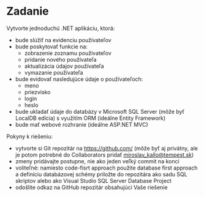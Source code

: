 # Zadanie

Vytvorte jednoduchú .NET aplikáciu, ktorá:
* bude slúžiť na evidenciu používateľov
* bude poskytovať funkcie na:
  * zobrazenie zoznamu používateľov
  * pridanie nového používateľa
  * aktualizácia údajov používateľa
  * vymazanie používateľa
* bude evidovať nasledujúce údaje o používateľoch:
  * meno
  * priezvisko
  * login
  * heslo
* bude ukladať údaje do databázy v Microsoft SQL Server (môže byť LocalDB edícia) s využitím ORM (ideálne Entity Framework)
* bude mať webové rozhranie (ideálne ASP.NET MVC)

Pokyny k riešeniu:
* vytvorte si Git repozitár na https://github.com/ (môže byť aj privátny, ale je potom potrebné do Collaborators pridať miroslav_kallo@tempest.sk)
* zmeny pridávajte postupne, nie ako jeden veľký commit na konci
* voliteľné: namiesto code-fisrt approach použite database first approach a definíciu databázovej schémy priložte do repozitára ako sadu SQL skriptov alebo ako Visual Studio SQL Server Database Project
* odošlite odkaz na GitHub repozitár obsahujúci Vaše riešenie
